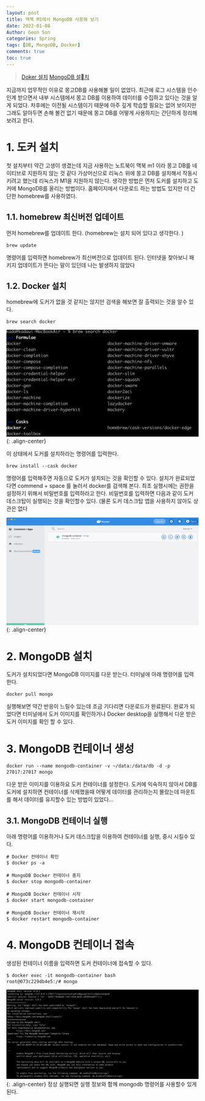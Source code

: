 ```yaml
---
layout: post
title: 맥북 M1에서 MongoDB 사용해 보기
date: 2022-01-08
Author: Geon Son
categories: Spring
tags: [DB, MongoDB, Docker]
comments: true
toc: true
---
```


> [Doker 설치](https://codewagon.tistory.com/2)
> [MongoDB 설치](https://poiemaweb.com/docker-mongodb)

지금까지 업무적인 이유로 몽고DB를 사용해볼 일이 없었다.
최근에 로그 시스템을 인수인계 받으면서 내부 시스템에서 몽고 DB를 이용하여 데이터를 수집하고 있다는 것을 알게 되었다.
차후에는 이전될 시스템이기 때문에 아주 깊게 학습할 필요는 없어 보이지만 그래도 알아두면 손해 볼건 없기 때문에
몽고 DB를 어떻게 사용하지는 간단하게 정리해 보려고 한다.

# 1. 도커 설치
첫 설치부터 약간 고생이 생겼는데 지금 사용하는 노트북이 맥북 m1 이라 몽고 DB를 네이티브로 지원하지 않는 것 같다
가상머신으로 리눅스 위에 몽고 DB를 설치해서 작동시키려고 했는데 리눅스가 M1을 지원하지 않는다.
생각한 방법은 먼저 도커를 설치하고 도커에 MongoDB를 올리는 방법이다.
홈페이지에서 다운로드 하는 방법도 있지만 더 간단한 homebrew를 사용하였다.  

## 1.1. homebrew 최신버전 업데이트
먼저 homebrew를 업데이트 한다. (homebrew는 설치 되어 있다고 생각한다. )

```
brew update
```
명령어를 입력하면 homebrew가 최신버전으로 업데이트 된다.
인터넷을 찾아보니 패키지 업데이트가 뜬다는 말이 있던데 나는 발생하지 않았다

## 1.2. Docker 설치

homebrew에 도커가 없을 것 같지는 않지만 검색을 해보면 잘 출력되는 것을 알수 있다.
```
brew search docker
```
![](/images/db/docker_set-eqfrf44d-1.jpg){: .align-center}

이 상태에서 도커를 설치하라는 명령어를 입력한다.  

```
brew install --cask docker
```
명령어를 입력해주면 자동으로 도커가 설치되는 것을 확인할 수 있다.
설치가 완료되었다면 commend +  space 를 눌러서 docker를 검색해 본다.
최초 실행시에는 권한을 설정하기 위해서 비밀번호를 입력하라고 한다.
비밀번호를 입력하면 다음과 같이 도커 데스크탑이 실행되는 것을 확인할수 있다.
(물론 도커 데스크탑 앱을 사용하지 않아도 상관은 없다

![](/images/db/docker_set-eqfrf44d-2.jpg){: .align-center}


# 2. MongoDB 설치

도커가 설치되었다면 MongoDB 이미지를 다운 받는다. 터미널에 아래 명령어를 입력한다.
```
docker pull mongo
```
실행해보면 약간 반응이 느릴수 있는데 조금 기다리면 다운로드가 완료된다.
완료가 되었다면 터미널에서 도커 이미지를 확인하거나 Docker desktop을 실행해서
다운 받은 도커 이미지를 확인 할 수 있다.

# 3. MongoDB 컨테이너 생성
```
docker run --name mongodb-container -v ~/data:/data/db -d -p 27017:27017 mongo
```
다운 받은 이미지를 이용하요 도커 컨테이너를 설정한다. 도커에 익숙하지 않아서 DB를 도커에 설치하면 컨테이너를
삭제했을때 어떻게 데이터를 관리하는지 몰랐는데 마운트를 해서 데이터를 유지할수 있는 방법이 있었다...

## 3.1. MongoDB 컨테이너 실행
아래 명령어를 이용하거나 도커 데스크탑을 이용하여 컨테이너를 실행, 중시 시킬수 있다.

```
# Docker 컨테이너 확인
$ docker ps -a

# MongoDB Docker 컨테이너 중지
$ docker stop mongodb-container

# MongoDB Docker 컨테이너 시작
$ docker start mongodb-container

# MongoDB Docker 컨테이너 재시작
$ docker restart mongodb-container
```

# 4. MongoDB 컨테이너 접속
생성된 컨테이너 이름을 입력하면 도커 컨테이너에 접속할 수 있다.
```
$ docker exec -it mongodb-container bash
root@073c229db4e5:/# mongo
```
![](/images/db/docker_set-eqfrf44d-3.jpg){: .align-center}
정상 실행되면 실행 정보와 함께 mongodb 명령어를 사용할수 있게 된다.
